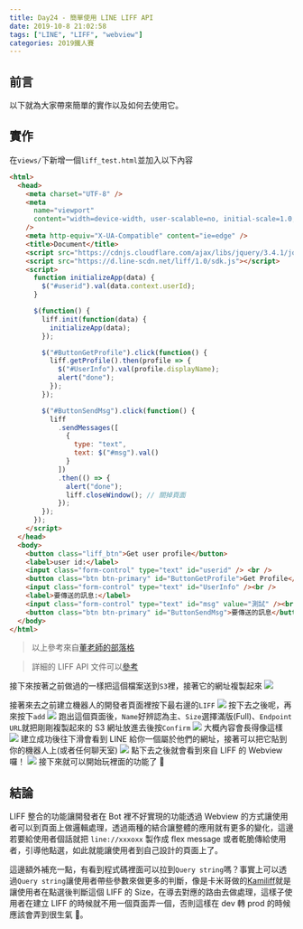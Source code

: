 ```yaml
---
title: Day24 - 簡單使用 LINE LIFF API
date: 2019-10-8 21:02:58
tags: ["LINE", "LIFF", "webview"]
categories: 2019鐵人賽
---
```


## 前言

以下就為大家帶來簡單的實作以及如何去使用它。

## 實作

在`views/`下新增一個`liff_test.html`並加入以下內容

```html
<html>
  <head>
    <meta charset="UTF-8" />
    <meta
      name="viewport"
      content="width=device-width, user-scalable=no, initial-scale=1.0, maximum-scale=1.0, minimum-scale=1.0"
    />
    <meta http-equiv="X-UA-Compatible" content="ie=edge" />
    <title>Document</title>
    <script src="https://cdnjs.cloudflare.com/ajax/libs/jquery/3.4.1/jquery.js"></script>
    <script src="https://d.line-scdn.net/liff/1.0/sdk.js"></script>
    <script>
      function initializeApp(data) {
        $("#userid").val(data.context.userId);
      }

      $(function() {
        liff.init(function(data) {
          initializeApp(data);
        });

        $("#ButtonGetProfile").click(function() {
          liff.getProfile().then(profile => {
            $("#UserInfo").val(profile.displayName);
            alert("done");
          });
        });

        $("#ButtonSendMsg").click(function() {
          liff
            .sendMessages([
              {
                type: "text",
                text: $("#msg").val()
              }
            ])
            .then(() => {
              alert("done");
              liff.closeWindow(); // 關掉頁面
            });
        });
      });
    </script>
  </head>
  <body>
    <button class="liff_btn">Get user profile</button>
    <label>user id:</label>
    <input class="form-control" type="text" id="userid" /> <br />
    <button class="btn btn-primary" id="ButtonGetProfile">Get Profile</button>
    <input class="form-control" type="text" id="UserInfo" /><br />
    <label>要傳送的訊息:</label>
    <input class="form-control" type="text" id="msg" value="測試" /><br />
    <button class="btn btn-primary" id="ButtonSendMsg">要傳送的訊息</button>
  </body>
</html>
```

> 以上參考來自[董老師的部落格](http://studyhost.blogspot.com/2018/06/linebot23-line-liff-app.html)

> 詳細的 LIFF API 文件可以[參考](https://developers.line.biz/en/reference/liff/)

接下來按著之前做過的一樣把這個檔案送到`S3`裡，接著它的網址複製起來
![](https://i.imgur.com/wgVJ9js.png)

接著來去之前建立機器人的開發者頁面裡按下最右邊的`LIFF`
![](https://i.imgur.com/B593Hdt.png)
按下去之後呢，再來按下`add`
![](https://i.imgur.com/5dNr9G7.png)
跑出這個頁面後，`Name`好辨認為主、`Size`選擇滿版(Full)、`Endpoint URL`就把剛剛複製起來的 S3 網址放進去後按`Confirm`
![](https://i.imgur.com/NQD9Mwv.png)
大概內容會長得像這樣
![](https://i.imgur.com/WoTYxpv.png)
建立成功後往下滑會看到 LINE 給你一個屬於他們的網址，接著可以把它貼到你的機器人上(或者任何聊天室)
![](https://i.imgur.com/wN69WDJ.png)
點下去之後就會看到來自 LIFF 的 Webview 囉！
![](https://i.imgur.com/aYztzUi.jpg)
接下來就可以開始玩裡面的功能了 🤣

## 結論

LIFF 整合的功能讓開發者在 Bot 裡不好實現的功能透過 Webview 的方式讓使用者可以到頁面上做邏輯處理，透過兩種的結合讓整體的應用就有更多的變化，這邊若要給使用者個話就把 `line://xxxoxx` 製作成 flex message 或者乾脆傳給使用者，引導他點選，如此就能讓使用者到自己設計的頁面上了。

這邊額外補充一點，有看到程式碼裡面可以拉到`Query string`嗎？事實上可以透過`Query string`讓使用者帶些參數來做更多的判斷，像是卡米哥做的[Kamiliff](https://github.com/etrex/kamiliff)就是讓使用者在點選後判斷這個 LIFF 的 Size，在導去對應的路由去做處理，這樣子使用者在建立 LIFF 的時候就不用一個頁面弄一個，否則這樣在 dev 轉 prod 的時候應該會弄到很生氣 🤣。
